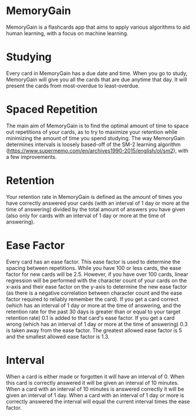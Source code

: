# MemoryGain
MemoryGain is a flashcards app that aims to apply various algorithms to aid human learning, with a focus on machine learning.


# Studying

Every card in MemoryGain has a due date and time. When you go to study, MemoryGain will give you all the cards that are due anytime that day. It will present the cards from most-overdue to least-overdue.


# Spaced Repetition

The main aim of MemoryGain is to find the optimal amount of time to space out repetitions of your cards, as to try to maximize your retention while minimizing the amount of time you spend studying. The way MemoryGain determines intervals is loosely based-off of the SM-2 learning algorithm (https://www.supermemo.com/en/archives1990-2015/english/ol/sm2), with a few improvements.


# Retention

Your retention rate in MemoryGain is defined as the amount of times you have correctly answered your cards (with an interval of 1 day or more at the time of answering) divided by the total amount of answers you have given (also only for cards with an interval of 1 day or more at the time of answering).


# Ease Factor

Every card has an ease factor. This ease factor is used to determine the spacing between repetitions. While you have 100 or less cards, the ease factor for new cards will be 2.5. However, if you have over 100 cards, linear regression will be performed with the character count of your cards on the x-axis and their ease factor on the y-axis to determine the new ease factor (as there is a negative correlation between character count and the ease factor required to reliably remember the card). If you get a card correct (which has an interval of 1 day or more at the time of answering, and the retention rate for the past 30 days is greater than or equal to your target retention rate) 0.1 is added to that card's ease factor. If you get a card wrong (which has an interval of 1 day or more at the time of answering) 0.3 is taken away from the ease factor. The greatest allowed ease factor is 5 and the smallest allowed ease factor is 1.3.


# Interval

When a card is either made or forgotten it will have an interval of 0. When this card is correctly answered it will be given an interval of 10 minutes. When a card with an interval of 10 minutes is answered correctly it will be given an interval of 1 day. When a card with an interval of 1 day or more is correctly answered the interval will equal the current interval times the ease factor.
